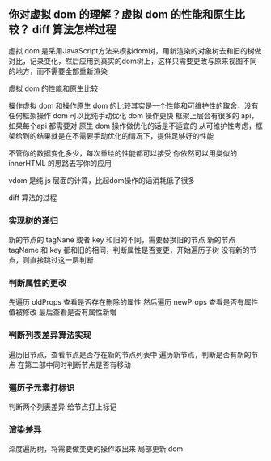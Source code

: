 ## 你对虚拟 dom 的理解？虚拟 dom 的性能和原生比较？ diff 算法怎样过程

虚拟 dom 是采用JavaScript方法来模拟dom树，用新渲染的对象树去和旧的树做对比，记录变化，然后应用到真实的dom树上，这样只需要更改与原来视图不同的地方，而不需要全部重新渲染

虚拟 dom 的性能和原生比较

<!-- vue 作者在知乎上的回答，很赞同，自己也做了笔记 -->

操作虚拟 dom 和操作原生 dom 的比较其实是一个性能和可维护性的取舍，没有任何框架操作 dom 可以比纯手动优化 dom 操作更快
框架上层会有很多的 api，如果每个api 都需要对 原生 dom 操作做优化的话是不适宜的
从可维护性考虑，框架给到的结果就是在不需要手动优化的情况下，提供足够好的性能

不管你的数据变化多少，每次重绘的性能都可以接受
你依然可以用类似的 innerHTML 的思路去写你的应用

vdom 是纯 js 层面的计算，比起dom操作的话消耗低了很多

diff 算法的过程

### 实现树的递归
新的节点的 tagNane 或者 key 和旧的不同，需要替换旧的节点
新的节点 tagName 和 key 都和旧的相同，判断属性是否变更，开始遍历子树
没有新的节点，则直接跳过这一层判断

### 判断属性的更改
先遍历 oldProps 查看是否存在删除的属性
然后遍历 newProps 查看是否有属性值被修改
最后查看是否有属性新增

### 判断列表差异算法实现
遍历旧节点，查看节点是否存在新的节点列表中
遍历新节点，判断是否有新的节点
在第二部中同时判断节点是否有移动
<!-- 只对有 key 的节点做处理 -->

### 遍历子元素打标识
判断两个列表差异
给节点打上标记

### 渲染差异
深度遍历树，将需要做变更的操作取出来
局部更新 dom
